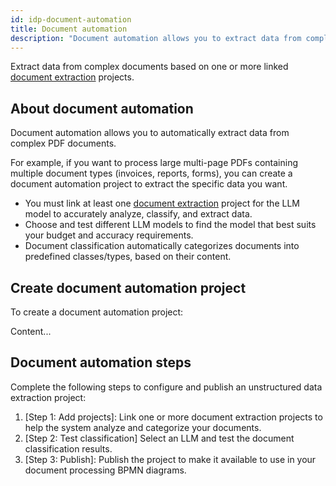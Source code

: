 ```yaml
---
id: idp-document-automation
title: Document automation
description: "Document automation allows you to extract data from complex documents based on one or more linked document extraction projects."
---
```


Extract data from complex documents based on one or more linked [document extraction](idp-document-extraction.md) projects.

## About document automation

Document automation allows you to automatically extract data from complex PDF documents.

For example, if you want to process large multi-page PDFs containing multiple document types (invoices, reports, forms), you can create a document automation project to extract the specific data you want.

- You must link at least one [document extraction](idp-document-extraction.md) project for the LLM model to accurately analyze, classify, and extract data.
- Choose and test different LLM models to find the model that best suits your budget and accuracy requirements.
- Document classification automatically categorizes documents into predefined classes/types, based on their content.

## Create document automation project

To create a document automation project:

Content...

## Document automation steps

Complete the following steps to configure and publish an unstructured data extraction project:

1. [Step 1: Add projects]: Link one or more document extraction projects to help the system analyze and categorize your documents.
1. [Step 2: Test classification] Select an LLM and test the document classification results.
1. [Step 3: Publish]: Publish the project to make it available to use in your document processing BPMN diagrams.
